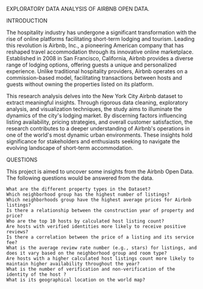 EXPLORATORY DATA ANALYSIS OF AIRBNB OPEN DATA.

INTRODUCTION

The hospitality industry has undergone a significant transformation with the rise of online platforms facilitating short-term lodging and tourism. Leading this revolution is Airbnb, Inc., a pioneering American company that has reshaped travel accommodation through its innovative online marketplace. Established in 2008 in San Francisco, California, Airbnb provides a diverse range of lodging options, offering guests a unique and personalized experience. Unlike traditional hospitality providers, Airbnb operates on a commission-based model, facilitating transactions between hosts and guests without owning the properties listed on its platform.

This research analysis delves into the New York City Airbnb dataset to extract meaningful insights. Through rigorous data cleaning, exploratory analysis, and visualization techniques, the study aims to illuminate the dynamics of the city's lodging market. By discerning factors influencing listing availability, pricing strategies, and overall customer satisfaction, the research contributes to a deeper understanding of Airbnb's operations in one of the world's most dynamic urban environments. These insights hold significance for stakeholders and enthusiasts seeking to navigate the evolving landscape of short-term accommodation.

QUESTIONS

This project is aimed to uncover some insights from the Airbnb Open Data. The following questions would be answered from the data.

    What are the different property types in the Dataset?
    Which neighborhood group has the highest number of listings?
    Which neighborhoods group have the highest average prices for Airbnb listings?
    Is there a relationship between the construction year of property and price?
    Who are the top 10 hosts by calculated host listing count?
    Are hosts with verified identities more likely to receive positive reviews?
    Is there a correlation between the price of a listing and its service fee?
    What is the average review rate number (e.g., stars) for listings, and does it vary based on the neighborhood group and room type?
    Are hosts with a higher calculated host listings count more likely to maintain higher availability throughout the year?
    What is the number of verification and non-verification of the identity of the host ?
    What is its geographical location on the world map?

